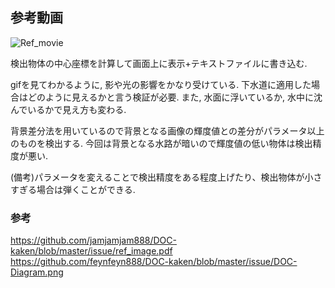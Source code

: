 ## 参考動画

![Ref_movie](https://github.com/jamjamjam888/DOC-kaken/blob/master/issue/download.gif)

検出物体の中心座標を計算して画面上に表示+テキストファイルに書き込む.

gifを見てわかるように, 影や光の影響をかなり受けている.
下水道に適用した場合はどのように見えるかと言う検証が必要.
また, 水面に浮いているか, 水中に沈んでいるかで見え方も変わる.

背景差分法を用いているので背景となる画像の輝度値との差分がパラメータ以上のものを検出する.
今回は背景となる水路が暗いので輝度値の低い物体は検出精度が悪い.

(備考)パラメータを変えることで検出精度をある程度上げたり、検出物体が小さすぎる場合は弾くことができる.

### 参考
https://github.com/jamjamjam888/DOC-kaken/blob/master/issue/ref_image.pdf
https://github.com/feynfeyn888/DOC-kaken/blob/master/issue/DOC-Diagram.png
